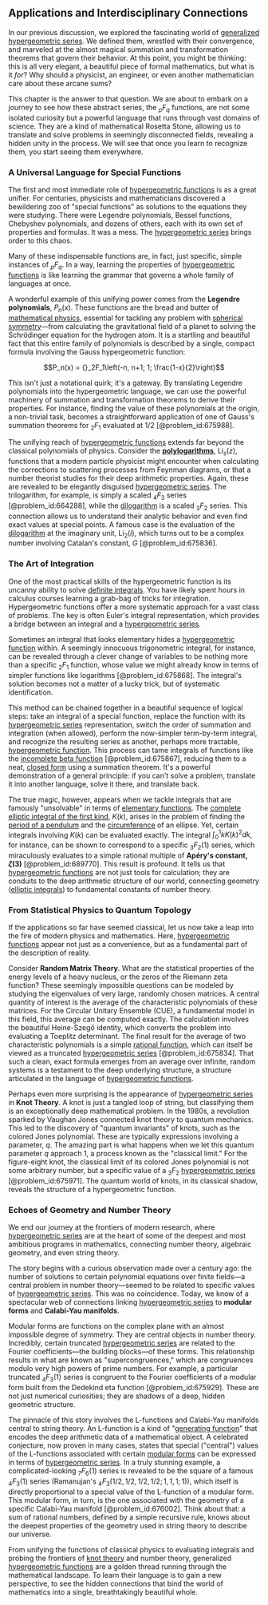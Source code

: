 ## Applications and Interdisciplinary Connections

In our previous discussion, we explored the fascinating world of [generalized hypergeometric series](@article_id:180073). We defined them, wrestled with their convergence, and marveled at the almost magical summation and transformation theorems that govern their behavior. At this point, you might be thinking: this is all very elegant, a beautiful piece of formal mathematics, but what is it *for*? Why should a physicist, an engineer, or even another mathematician care about these arcane sums?

This chapter is the answer to that question. We are about to embark on a journey to see how these abstract series, the ${}_p F_q$ functions, are not some isolated curiosity but a powerful language that runs through vast domains of science. They are a kind of mathematical Rosetta Stone, allowing us to translate and solve problems in seemingly disconnected fields, revealing a hidden unity in the process. We will see that once you learn to recognize them, you start seeing them everywhere.

### A Universal Language for Special Functions

The first and most immediate role of [hypergeometric functions](@article_id:184838) is as a great unifier. For centuries, physicists and mathematicians discovered a bewildering zoo of "special functions" as solutions to the equations they were studying. There were Legendre polynomials, Bessel functions, Chebyshev polynomials, and dozens of others, each with its own set of properties and formulas. It was a mess. The [hypergeometric series](@article_id:192479) brings order to this chaos.

Many of these indispensable functions are, in fact, just specific, simple instances of ${}_pF_q$. In a way, learning the properties of [hypergeometric functions](@article_id:184838) is like learning the grammar that governs a whole family of languages at once.

A wonderful example of this unifying power comes from the **Legendre polynomials**, $P_n(x)$. These functions are the bread and butter of [mathematical physics](@article_id:264909), essential for tackling any problem with [spherical symmetry](@article_id:272358)—from calculating the gravitational field of a planet to solving the Schrödinger equation for the hydrogen atom. It is a startling and beautiful fact that this entire family of polynomials is described by a single, compact formula involving the Gauss hypergeometric function:

$$P_n(x) = {}_2F_1\left(-n, n+1; 1; \frac{1-x}{2}\right)$$

This isn't just a notational quirk; it's a gateway. By translating Legendre polynomials into the hypergeometric language, we can use the powerful machinery of summation and transformation theorems to derive their properties. For instance, finding the value of these polynomials at the origin, a non-trivial task, becomes a straightforward application of one of Gauss's summation theorems for ${}_2F_1$ evaluated at $1/2$ [@problem_id:675988].

The unifying reach of [hypergeometric functions](@article_id:184838) extends far beyond the classical polynomials of physics. Consider the **[polylogarithms](@article_id:203777)**, $\text{Li}_s(z)$, functions that a modern particle physicist might encounter when calculating the corrections to scattering processes from Feynman diagrams, or that a number theorist studies for their deep arithmetic properties. Again, these are revealed to be elegantly disguised [hypergeometric series](@article_id:192479). The trilogarithm, for example, is simply a scaled ${}_4F_3$ series [@problem_id:664288], while the [dilogarithm](@article_id:202228) is a scaled ${}_3F_2$ series. This connection allows us to understand their analytic behavior and even find exact values at special points. A famous case is the evaluation of the [dilogarithm](@article_id:202228) at the imaginary unit, $\text{Li}_2(i)$, which turns out to be a complex number involving Catalan's constant, $G$ [@problem_id:675836].

### The Art of Integration

One of the most practical skills of the hypergeometric function is its uncanny ability to solve [definite integrals](@article_id:147118). You have likely spent hours in calculus courses learning a grab-bag of tricks for integration. Hypergeometric functions offer a more systematic approach for a vast class of problems. The key is often Euler's integral representation, which provides a bridge between an integral and a [hypergeometric series](@article_id:192479).

Sometimes an integral that looks elementary hides a [hypergeometric function](@article_id:202982) within. A seemingly innocuous trigonometric integral, for instance, can be revealed through a clever change of variables to be nothing more than a specific ${}_2F_1$ function, whose value we might already know in terms of simpler functions like logarithms [@problem_id:675868]. The integral's solution becomes not a matter of a lucky trick, but of systematic identification.

This method can be chained together in a beautiful sequence of logical steps: take an integral of a special function, replace the function with its [hypergeometric series](@article_id:192479) representation, switch the order of summation and integration (when allowed), perform the now-simpler term-by-term integral, and recognize the resulting series as another, perhaps more tractable, [hypergeometric function](@article_id:202982). This process can tame integrals of functions like the [incomplete beta function](@article_id:203553) [@problem_id:675867], reducing them to a neat, [closed form](@article_id:270849) using a summation theorem. It's a powerful demonstration of a general principle: if you can't solve a problem, translate it into another language, solve it there, and translate back.

The true magic, however, appears when we tackle integrals that are famously "unsolvable" in terms of [elementary functions](@article_id:181036). The [complete elliptic integral of the first kind](@article_id:185736), $K(k)$, arises in the problem of finding the [period of a pendulum](@article_id:261378) and the [circumference](@article_id:263108) of an ellipse. Yet, certain integrals involving $K(k)$ can be evaluated exactly. The integral $\int_0^1 k K(k)^2 dk$, for instance, can be shown to correspond to a specific ${}_3F_2(1)$ series, which miraculously evaluates to a simple rational multiple of **Apéry's constant, $\zeta(3)$** [@problem_id:689770]. This result is profound. It tells us that [hypergeometric functions](@article_id:184838) are not just tools for calculation; they are conduits to the deep arithmetic structure of our world, connecting geometry ([elliptic integrals](@article_id:173940)) to fundamental constants of number theory.

### From Statistical Physics to Quantum Topology

If the applications so far have seemed classical, let us now take a leap into the fire of modern physics and mathematics. Here, [hypergeometric functions](@article_id:184838) appear not just as a convenience, but as a fundamental part of the description of reality.

Consider **Random Matrix Theory**. What are the statistical properties of the energy levels of a heavy nucleus, or the zeros of the Riemann zeta function? These seemingly impossible questions can be modeled by studying the eigenvalues of very large, randomly chosen matrices. A central quantity of interest is the average of the characteristic polynomials of these matrices. For the Circular Unitary Ensemble (CUE), a fundamental model in this field, this average can be computed exactly. The calculation involves the beautiful Heine-Szegő identity, which converts the problem into evaluating a Toeplitz determinant. The final result for the average of two characteristic polynomials is a simple [rational function](@article_id:270347), which can itself be viewed as a truncated [hypergeometric series](@article_id:192479) [@problem_id:675834]. That such a clean, exact formula emerges from an average over infinite, random systems is a testament to the deep underlying structure, a structure articulated in the language of [hypergeometric functions](@article_id:184838).

Perhaps even more surprising is the appearance of [hypergeometric series](@article_id:192479) in **Knot Theory**. A knot is just a tangled loop of string, but classifying them is an exceptionally deep mathematical problem. In the 1980s, a revolution sparked by Vaughan Jones connected knot theory to quantum mechanics. This led to the discovery of "quantum invariants" of knots, such as the colored Jones polynomial. These are typically expressions involving a parameter, $q$. The amazing part is what happens when we let this quantum parameter $q$ approach 1, a process known as the "classical limit." For the figure-eight knot, the classical limit of its colored Jones polynomial is not some arbitrary number, but a specific value of a ${}_3F_2$ [hypergeometric series](@article_id:192479) [@problem_id:675971]. The quantum world of knots, in its classical shadow, reveals the structure of a hypergeometric function.

### Echoes of Geometry and Number Theory

We end our journey at the frontiers of modern research, where [hypergeometric series](@article_id:192479) are at the heart of some of the deepest and most ambitious programs in mathematics, connecting number theory, algebraic geometry, and even string theory.

The story begins with a curious observation made over a century ago: the number of solutions to certain polynomial equations over finite fields—a central problem in number theory—seemed to be related to specific values of [hypergeometric series](@article_id:192479). This was no coincidence. Today, we know of a spectacular web of connections linking [hypergeometric series](@article_id:192479) to **modular forms** and **Calabi-Yau manifolds**.

Modular forms are functions on the complex plane with an almost impossible degree of symmetry. They are central objects in number theory. Incredibly, certain truncated [hypergeometric series](@article_id:192479) are related to the Fourier coefficients—the building blocks—of these forms. This relationship results in what are known as "supercongruences," which are congruences modulo very high powers of prime numbers. For example, a particular truncated ${}_4F_3(1)$ series is congruent to the Fourier coefficients of a modular form built from the Dedekind eta function [@problem_id:675929]. These are not just numerical curiosities; they are shadows of a deep, hidden geometric structure.

The pinnacle of this story involves the L-functions and Calabi-Yau manifolds central to string theory. An L-function is a kind of "[generating function](@article_id:152210)" that encodes the deep arithmetic data of a mathematical object. A celebrated conjecture, now proven in many cases, states that special ("central") values of the L-functions associated with certain [modular forms](@article_id:159520) can be expressed in terms of [hypergeometric series](@article_id:192479). In a truly stunning example, a complicated-looking ${}_7F_6(1)$ series is revealed to be the square of a famous ${}_4F_3(1)$ series (Ramanujan's ${}_4F_3(1/2,1/2,1/2,1/2;1,1,1;1)$), which itself is directly proportional to a special value of the L-function of a modular form. This modular form, in turn, is the one associated with the geometry of a specific Calabi-Yau manifold [@problem_id:676002]. Think about that: a sum of rational numbers, defined by a simple recursive rule, knows about the deepest properties of the geometry used in string theory to describe our universe.

From unifying the functions of classical physics to evaluating integrals and probing the frontiers of [knot theory](@article_id:140667) and number theory, generalized [hypergeometric functions](@article_id:184838) are a golden thread running through the mathematical landscape. To learn their language is to gain a new perspective, to see the hidden connections that bind the world of mathematics into a single, breathtakingly beautiful whole.